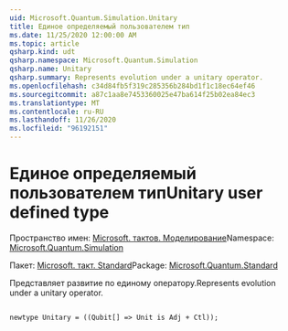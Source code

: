 ```yaml
---
uid: Microsoft.Quantum.Simulation.Unitary
title: Единое определяемый пользователем тип
ms.date: 11/25/2020 12:00:00 AM
ms.topic: article
qsharp.kind: udt
qsharp.namespace: Microsoft.Quantum.Simulation
qsharp.name: Unitary
qsharp.summary: Represents evolution under a unitary operator.
ms.openlocfilehash: c34d84fb5f319c285356b284bd1f1c18ec64ef46
ms.sourcegitcommit: a87c1aa8e7453360025e47ba614f25b02ea84ec3
ms.translationtype: MT
ms.contentlocale: ru-RU
ms.lasthandoff: 11/26/2020
ms.locfileid: "96192151"
---
```

# <a name="unitary-user-defined-type"></a><span data-ttu-id="71e2d-102">Единое определяемый пользователем тип</span><span class="sxs-lookup"><span data-stu-id="71e2d-102">Unitary user defined type</span></span>

<span data-ttu-id="71e2d-103">Пространство имен: [Microsoft. тактов. Моделирование](xref:Microsoft.Quantum.Simulation)</span><span class="sxs-lookup"><span data-stu-id="71e2d-103">Namespace: [Microsoft.Quantum.Simulation](xref:Microsoft.Quantum.Simulation)</span></span>

<span data-ttu-id="71e2d-104">Пакет: [Microsoft. такт. Standard](https://nuget.org/packages/Microsoft.Quantum.Standard)</span><span class="sxs-lookup"><span data-stu-id="71e2d-104">Package: [Microsoft.Quantum.Standard](https://nuget.org/packages/Microsoft.Quantum.Standard)</span></span>


<span data-ttu-id="71e2d-105">Представляет развитие по единому оператору.</span><span class="sxs-lookup"><span data-stu-id="71e2d-105">Represents evolution under a unitary operator.</span></span>

```qsharp

newtype Unitary = ((Qubit[] => Unit is Adj + Ctl));
```

